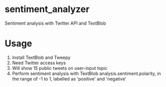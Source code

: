 # sentiment_analyzer
Sentiment analysis with Twitter API and TextBlob

# Usage
1. Install TextBlob and Tweepy 
2. Need Twitter access keys 
3. Will show 15 public tweets on user-input topic
4. Perform sentiment analysis with TextBlob analysis.sentiment.polarity, in the range of -1 to 1, labelled as 'positive' and 'negative' 

